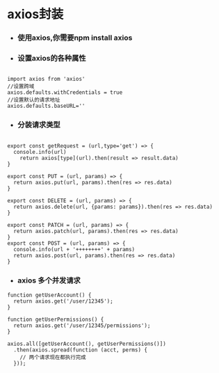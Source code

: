 # axios封装
* ### 使用axios,你需要npm install axios
* ### 设置axios的各种属性
<pre><code>
import axios from 'axios'
//设置跨域
axios.defaults.withCredentials = true
//设置默认的请求地址
axios.defaults.baseURL=''
</code></pre>
* ### 分装请求类型
<pre><code>
export const getRequest = (url,type='get') => {
  console.info(url)
    return axios[type](url).then(result => result.data)
}

export const PUT = (url, params) => {
  return axios.put(url, params).then(res => res.data)
}

export const DELETE = (url, params) => {
  return axios.delete(url, {params: params}).then(res => res.data)
}

export const PATCH = (url, params) => {
  return axios.patch(url, params).then(res => res.data)
}
export const POST = (url, params) => {
  console.info(url + '++++++++' + params)
  return axios.post(url, params).then(res => res.data)
}
</code></pre>
* ### axios 多个并发请求
```
function getUserAccount() {
  return axios.get('/user/12345');
}

function getUserPermissions() {
  return axios.get('/user/12345/permissions');
}

axios.all([getUserAccount(), getUserPermissions()])
  .then(axios.spread(function (acct, perms) {
    // 两个请求现在都执行完成
  }));
```